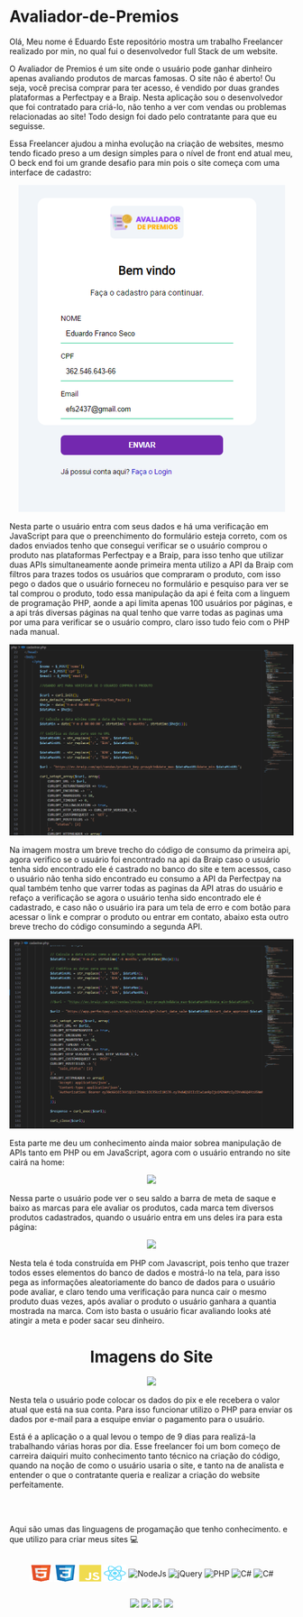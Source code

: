 # Avaliador-de-Premios


Olá, Meu nome é Eduardo Este repositório mostra um trabalho Freelancer realizado por min, no qual fui o desenvolvedor full Stack de um website. 

 O Avaliador de Premios é um site onde o usuário pode ganhar dinheiro apenas avaliando produtos de marcas famosas. O site não é aberto! Ou seja, você precisa comprar para ter acesso, é vendido por duas grandes plataformas a Perfectpay e a Braip. Nesta aplicação sou o desenvolvedor que foi contratado para criá-lo, não tenho a ver com vendas ou problemas relacionadas ao site! Todo design foi dado pelo contratante para que eu seguisse.
 
 Essa Freelancer ajudou a minha evolução na criação de websites, mesmo tendo ficado preso a um design simples para o nível de front end atual meu, O beck end foi um grande desafio para min pois o site começa com uma interface de cadastro:
 
<div align="center">
   <img src="cadastro.png">
  <br>
</div>

  Nesta parte o usuário entra com seus dados e há uma verificação em JavaScript para que o preenchimento do formulário esteja correto, com os dados enviados tenho que consegui verificar se o usuário comprou o produto nas plataformas Perfectpay e a Braip, para isso tenho que utilizar duas APIs simultaneamente aonde primeira menta utilizo a API da Braip com filtros para trazes todos os usuários que compraram o produto, com isso pego o dados que o usuário forneceu no formulário e pesquiso para ver se tal comprou o produto, todo essa manipulação da api é feita com a linguem de programação PHP, aonde a api limita apenas 100 usuários por páginas, e a api trás diversas páginas na qual tenho que varre todas as paginas uma por uma para verificar se o usuário compro, claro isso tudo feio com o PHP nada manual.

<div align="center">
   <img src="API 1.png">
  <br>
</div>

  Na imagem mostra um breve trecho do código de consumo da primeira api, agora verifico se o usuário foi encontrado na api da Braip caso o usuário tenha sido encontrado ele é castrado no banco do site e tem acessos, caso o usuário não tenha sido encontrado eu consumo a API da   Perfectpay na qual também tenho que varrer todas as paginas da API atras do usuário e refaço a verificação se agora o usuário tenha sido encontrado ele é cadastrado, e caso não o usuário ira para um tela de erro e com botão para acessar o link e comprar o produto ou entrar em contato, abaixo esta outro breve trecho do código consumindo a segunda API.

<div align="center">
   <img src="API 2.png">
  <br>
</div>

  Esta parte me deu um conhecimento ainda maior sobrea manipulação de APIs tanto em PHP ou em JavaScript, agora com o usuário entrando no site cairá na home:

<div align="center">
   <img src=".png">
  <br>
</div>

  Nessa parte o usuário pode ver o seu saldo a barra de meta de saque e baixo as marcas para ele avaliar os produtos, cada marca tem diversos produtos cadastrados, quando o usuário entra em uns deles ira para esta página:

<div align="center">
   <img src=".png">
  <br>
</div>

Nesta tela é toda construída em PHP com Javascript, pois tenho que trazer todos esses elementos do banco de dados e mostrá-lo na tela, para isso pega as informações aleatoriamente do banco de dados para o usuário pode avaliar, e claro tendo uma verificação para nunca cair o mesmo produto duas vezes, após avaliar o produto o usuário ganhara a quantia mostrada na marca. Com isto basta o usuário ficar avaliando looks até atingir a meta e poder sacar seu dinheiro.

<div align="center">
   <h1>Imagens do Site</h1>
   <img src=".png">
  <br>
</div>

 Nesta tela o usuário pode colocar os dados do pix e ele recebera o valor atual que está na sua conta. Para isso funcionar utilizo o PHP para enviar os dados por e-mail para a esquipe enviar o pagamento para o usuário. 

  Está é a aplicação o a qual levou o tempo de 9 dias para realizá-la trabalhando várias horas por dia. Esse freelancer foi um bom começo de carreira daiquiri muito conhecimento tanto técnico na criação do código, quando na noção de como o usuário usaria o site, e tanto na de analista e entender o que o contratante queria e realizar a criação do website perfeitamente. 

<br>
<br>

Aqui são umas das linguagens de progamação que tenho conhecimento. e que utilizo para criar meus sites 💻
<br>
<div align="center" style="display: inline_block"><br> 
  <img align="center" alt="HTML" height="30" width="40" src="https://raw.githubusercontent.com/devicons/devicon/master/icons/html5/html5-original.svg">
  <img align="center" alt="CSS" height="30" width="40" src="https://raw.githubusercontent.com/devicons/devicon/master/icons/css3/css3-original.svg">
  <img align="center" alt="Js" height="30" width="40" src="https://raw.githubusercontent.com/devicons/devicon/master/icons/javascript/javascript-plain.svg">
  <img align="center" alt="React" height="30" width="40" src="https://raw.githubusercontent.com/devicons/devicon/master/icons/react/react-original.svg">
  <img align="center" alt="NodeJs" height="30" width="40" src="https://cdn.jsdelivr.net/gh/devicons/devicon/icons/nodejs/nodejs-original.svg" />
  <img align="center" alt="jQuery" height="30" width="40" src="https://cdn.jsdelivr.net/gh/devicons/devicon/icons/jquery/jquery-original.svg" />
  <img align="center" alt="PHP" height="30" width="40" src="https://cdn.jsdelivr.net/gh/devicons/devicon/icons/php/php-original.svg" />
  <img align="center" alt="C#" height="30" width="40" src="https://cdn.jsdelivr.net/gh/devicons/devicon/icons/csharp/csharp-original.svg" />
  <img align="center" alt="C#" height="30" width="40" src="https://cdn.jsdelivr.net/gh/devicons/devicon/icons/python/python-original.svg" />
            
  ##
 
<div> 
  <a href="https://www.instagram.com/eduardofs_02/?hl=pt-br" target="_blank"><img src="https://img.shields.io/badge/-Instagram-%23E4405F?style=for-the-badge&logo=instagram&logoColor=white" target="_blank"></a>
  <a href="https://www.facebook.com/profile.php?id=100021540135507" target="_blank"><img src="https://img.shields.io/badge/Facebook-1877F2?style=for-the-badge&logo=facebook&logoColor=white" target="_blank"></a>
  <a href = "mailto:eduardo.f.seco@gmail.com"><img src="https://img.shields.io/badge/Gmail-D14836?style=for-the-badge&logo=gmail&logoColor=white" target="_blank"></a>
  <a href="https://open.spotify.com/user/72f76s6dnnl40llmc8c8011y2?si=3160eb6075f64e1" target="_blank"><img src="https://img.shields.io/badge/Spotify-1ED760?&style=for-the-badge&logo=spotify&logoColor=white" target="_blank"></a>
  
  

  
  
 
</div>

